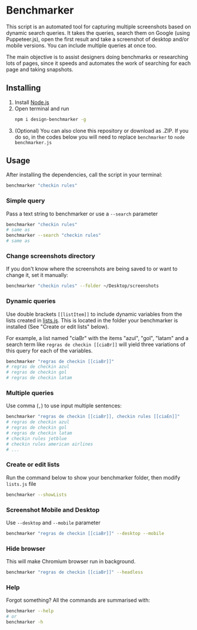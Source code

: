 # Benchmarker
This script is an automated tool for capturing multiple screenshots based on dynamic search queries. It takes the queries, search them on Google (using Puppeteer.js), open the first result and take a screenshot of desktop and/or mobile versions. You can include multiple queries at once too.

The main objective is to assist designers doing benchmarks or researching lots of pages, since it speeds and automates the work of searching for each page and taking snapshots.

## Installing
1. Install [Node.js](https://nodejs.org/en/download/)
2. Open terminal and run
    ```bash
    npm i design-benchmarker -g
    ```
3. (Optional) You can also clone this repository or download as .ZIP. If you do so, in the codes below you will need to replace `benchmarker` to `node benchmarker.js`

## Usage
After installing the dependencies, call the script in your terminal:
```bash
benchmarker "checkin rules"
```

### Simple query
Pass a text string to benchmarker or use a `--search` parameter
```bash
benchmarker "checkin rules"
# same as
benchmarker --search "checkin rules"
# same as
```

### Change screenshots directory
If you don't know where the screenshots are being saved to or want to change it, set it manually:
```bash
benchmarker "checkin rules" --folder ~/Desktop/screenshots
```

### Dynamic queries
Use double brackets `[[listItem]]` to include dynamic variables from the lists created in [lists.js](https://github.com/kikobr/Benchmarker/blob/master/lists.js). This is located in the folder your benchmarker is installed (See "Create or edit lists" below).

For example, a list named "ciaBr" with the items "azul", "gol", "latam" and a search term like `regras de checkin [[ciaBr]]` will yield three variations of this query for each of the variables.
```bash
benchmarker "regras de checkin [[ciaBr]]"
# regras de checkin azul
# regras de checkin gol
# regras de checkin latam
```

### Multiple queries
Use comma (`,`) to use input multiple sentences:
```bash
benchmarker "regras de checkin [[ciaBr]], checkin rules [[ciaEn]]"
# regras de checkin azul
# regras de checkin gol
# regras de checkin latam
# checkin rules jetblue
# checkin rules american airlines
# ...
```

### Create or edit lists
Run the command below to show your benchmarker folder, then modify `lists.js` file
```bash
benchmarker --showLists
```

### Screenshot Mobile and Desktop
Use `--desktop` and `--mobile` parameter
```bash
benchmarker "regras de checkin [[ciaBr]]" --desktop --mobile
```

### Hide browser
This will make Chromium browser run in background.
```bash
benchmarker "regras de checkin [[ciaBr]]" --headless
```

### Help
Forgot something? All the commands are summarised with:
```bash
benchmarker --help
# or
benchmarker -h
```
